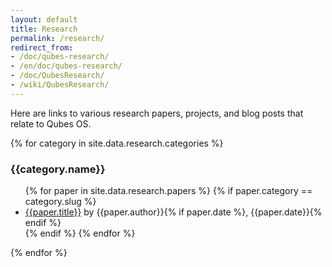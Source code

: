 ```yaml
---
layout: default
title: Research
permalink: /research/
redirect_from:
- /doc/qubes-research/
- /en/doc/qubes-research/
- /doc/QubesResearch/
- /wiki/QubesResearch/
---
```


Here are links to various research papers, projects, and blog posts that relate
to Qubes OS.

{% for category in site.data.research.categories %}
  <h3>{{category.name}}</h3>
  <ul class="add-top more-bottom">
  {% for paper in site.data.research.papers %}
    {% if paper.category == category.slug %}
    <li>
      <a href="{{paper.url}}">{{paper.title}}</a> by {{paper.author}}{% if paper.date %}, {{paper.date}}{% endif %}
    </li>
    {% endif %}
  {% endfor %}
  </ul>
{% endfor %}
